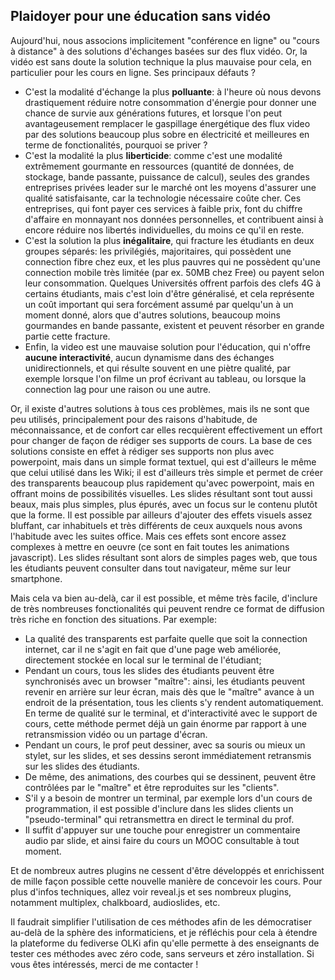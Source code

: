 ## Plaidoyer pour une éducation sans vidéo

Aujourd'hui, nous associons implicitement "conférence en ligne" ou "cours à distance"
à des solutions d'échanges basées sur des flux vidéo.
Or, la vidéo est sans doute la solution technique la plus mauvaise pour cela,
en particulier pour les cours en ligne.
Ses principaux défauts ?

- C'est la modalité d'échange la plus **polluante**: à l'heure où nous devons drastiquement réduire notre
consommation d'énergie pour donner une chance de survie aux générations futures, et lorsque l'on peut
avantageusement remplacer le gaspillage énergétique des flux video par des solutions beaucoup plus sobre
en électricité et meilleures en terme de fonctionalités, pourquoi se priver ?
- C'est la modalité la plus **liberticide**: comme c'est une modalité extrêmement gourmante en ressources
(quantité de données, de stockage, bande passante, puissance de calcul), seules des grandes entreprises privées
leader sur le marché ont les moyens d'assurer une qualité satisfaisante, car la technologie nécessaire coûte cher.
Ces entreprises, qui font payer ces services à faible prix, font du chiffre d'affaire en monnayant nos données
personnelles, et contribuent ainsi à encore réduire nos libertés individuelles, du moins ce qu'il en reste.
- C'est la solution la plus **inégalitaire**, qui fracture les étudiants en deux groupes séparés:
les privilégiés, majoritaires, qui possèdent une connection fibre chez eux, et les plus pauvres qui ne possèdent
qu'une connection mobile très limitée (par ex. 50MB chez Free) ou payent selon leur consommation.
Quelques Universités offrent parfois des clefs 4G à certains étudiants, mais c'est loin d'être généralisé, et
cela représente un coût important qui sera forcément assumé par quelqu'un à un moment donné, alors que
d'autres solutions, beaucoup moins gourmandes en bande passante, existent et peuvent résorber en grande partie
cette fracture.
- Enfin, la video est une mauvaise solution pour l'éducation, qui n'offre **aucune interactivité**, aucun dynamisme
dans des échanges unidirectionnels, et qui résulte souvent en une piètre qualité, par exemple lorsque l'on filme
un prof écrivant au tableau, ou lorsque la connection lag pour une raison ou une autre.

Or, il existe d'autres solutions à tous ces problèmes, mais ils ne sont que peu utilisés,
principalement pour des raisons d'habitude, de méconnaissance, et de confort car elles recquièrent effectivement
un effort pour changer de façon de rédiger ses supports de cours.
La base de ces solutions consiste en effet à rédiger ses supports non plus avec powerpoint, mais dans un simple
format textuel, qui est d'ailleurs le même que celui utilisé dans les Wiki; il est d'ailleurs très simple et
permet de créer des transparents beaucoup plus rapidement qu'avec powerpoint, mais en offrant moins de possibilités
visuelles. Les slides résultant sont tout aussi beaux, mais plus simples, plus épurés, avec un focus sur le contenu
plutôt que la forme. Il est possible par ailleurs d'ajouter des effets visuels assez bluffant, car inhabituels et
très différents de ceux auxquels nous avons l'habitude avec les suites office. Mais ces effets sont encore assez
complexes à mettre en oeuvre (ce sont en fait toutes les animations javascript).
Les slides résultant sont alors de simples pages web, que tous les étudiants peuvent consulter dans tout
navigateur, même sur leur smartphone.

Mais cela va bien au-delà, car il est possible, et même très facile, d'inclure de très nombreuses fonctionalités
qui peuvent rendre ce format de diffusion très riche en fonction des situations. Par exemple:

- La qualité des transparents est parfaite quelle que soit la connection internet, car il ne s'agit en fait que
d'une page web améliorée, directement stockée en local sur le terminal de l'étudiant;
- Pendant un cours, tous les slides des étudiants peuvent être synchronisés avec un browser "maître": ainsi, les
étudiants peuvent revenir en arrière sur leur écran, mais dès que le "maître" avance à un endroit de la présentation,
tous les clients s'y rendent automatiquement. En terme de qualité sur le terminal, et d'interactivité avec le
support de cours, cette méthode permet déjà un gain énorme par rapport à une retransmission vidéo ou un partage d'écran.
- Pendant un cours, le prof peut dessiner, avec sa souris ou mieux un stylet, sur les slides, et ses dessins seront
immédiatement retransmis sur les slides des étudiants.
- De même, des animations, des courbes qui se dessinent, peuvent être contrôlées par le "maître" et être reproduites
sur les "clients".
- S'il y a besoin de montrer un terminal, par exemple lors d'un cours de programmation, il est possible d'inclure
dans les slides clients un "pseudo-terminal" qui retransmettra en direct le terminal du prof.
- Il suffit d'appuyer sur une touche pour enregistrer un commentaire audio par slide, et ainsi faire du cours
un MOOC consultable à tout moment.

Et de nombreux autres plugins ne cessent d'être développés et enrichissent de mille façon possible cette nouvelle
manière de concevoir les cours.
Pour plus d'infos techniques, allez voir reveal.js et ses nombreux plugins, notamment multiplex, chalkboard, audioslides, etc.

Il faudrait simplifier l'utilisation de ces méthodes afin de les démocratiser au-delà de la sphère des informaticiens,
et je réfléchis pour cela à étendre la plateforme du fediverse OLKi afin qu'elle permette à des enseignants
de tester ces méthodes avec zéro code, sans serveurs et zéro installation.
Si vous êtes intéressés, merci de me contacter !

